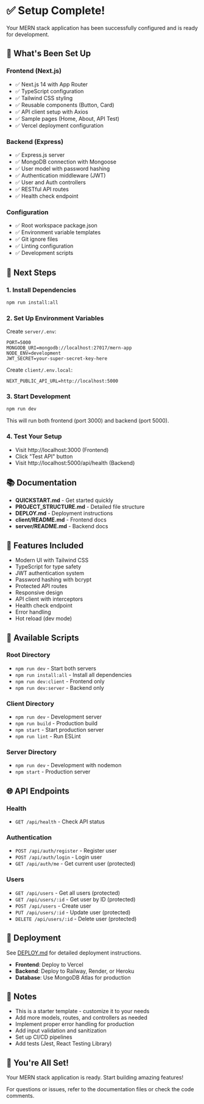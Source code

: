 # ✅ Setup Complete!

Your MERN stack application has been successfully configured and is ready for development.

## 📁 What's Been Set Up

### Frontend (Next.js)
- ✅ Next.js 14 with App Router
- ✅ TypeScript configuration
- ✅ Tailwind CSS styling
- ✅ Reusable components (Button, Card)
- ✅ API client setup with Axios
- ✅ Sample pages (Home, About, API Test)
- ✅ Vercel deployment configuration

### Backend (Express)
- ✅ Express.js server
- ✅ MongoDB connection with Mongoose
- ✅ User model with password hashing
- ✅ Authentication middleware (JWT)
- ✅ User and Auth controllers
- ✅ RESTful API routes
- ✅ Health check endpoint

### Configuration
- ✅ Root workspace package.json
- ✅ Environment variable templates
- ✅ Git ignore files
- ✅ Linting configuration
- ✅ Development scripts

## 🎯 Next Steps

### 1. Install Dependencies
```bash
npm run install:all
```

### 2. Set Up Environment Variables

Create `server/.env`:
```env
PORT=5000
MONGODB_URI=mongodb://localhost:27017/mern-app
NODE_ENV=development
JWT_SECRET=your-super-secret-key-here
```

Create `client/.env.local`:
```env
NEXT_PUBLIC_API_URL=http://localhost:5000
```

### 3. Start Development
```bash
npm run dev
```

This will run both frontend (port 3000) and backend (port 5000).

### 4. Test Your Setup

- Visit http://localhost:3000 (Frontend)
- Click "Test API" button
- Visit http://localhost:5000/api/health (Backend)

## 📚 Documentation

- **QUICKSTART.md** - Get started quickly
- **PROJECT_STRUCTURE.md** - Detailed file structure
- **DEPLOY.md** - Deployment instructions
- **client/README.md** - Frontend docs
- **server/README.md** - Backend docs

## 🎨 Features Included

- Modern UI with Tailwind CSS
- TypeScript for type safety
- JWT authentication system
- Password hashing with bcrypt
- Protected API routes
- Responsive design
- API client with interceptors
- Health check endpoint
- Error handling
- Hot reload (dev mode)

## 🔧 Available Scripts

### Root Directory
- `npm run dev` - Start both servers
- `npm run install:all` - Install all dependencies
- `npm run dev:client` - Frontend only
- `npm run dev:server` - Backend only

### Client Directory
- `npm run dev` - Development server
- `npm run build` - Production build
- `npm start` - Start production server
- `npm run lint` - Run ESLint

### Server Directory
- `npm run dev` - Development with nodemon
- `npm start` - Production server

## 🌐 API Endpoints

### Health
- `GET /api/health` - Check API status

### Authentication
- `POST /api/auth/register` - Register user
- `POST /api/auth/login` - Login user
- `GET /api/auth/me` - Get current user (protected)

### Users
- `GET /api/users` - Get all users (protected)
- `GET /api/users/:id` - Get user by ID (protected)
- `POST /api/users` - Create user
- `PUT /api/users/:id` - Update user (protected)
- `DELETE /api/users/:id` - Delete user (protected)

## 🚀 Deployment

See [DEPLOY.md](./DEPLOY.md) for detailed deployment instructions.

- **Frontend**: Deploy to Vercel
- **Backend**: Deploy to Railway, Render, or Heroku
- **Database**: Use MongoDB Atlas for production

## 📝 Notes

- This is a starter template - customize it to your needs
- Add more models, routes, and controllers as needed
- Implement proper error handling for production
- Add input validation and sanitization
- Set up CI/CD pipelines
- Add tests (Jest, React Testing Library)

## 🎉 You're All Set!

Your MERN stack application is ready. Start building amazing features!

For questions or issues, refer to the documentation files or check the code comments.


